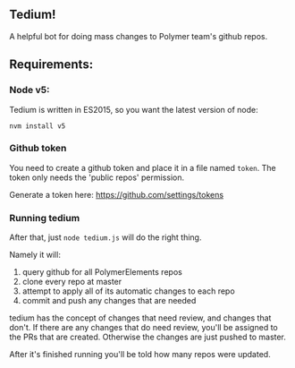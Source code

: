 ## Tedium!

A helpful bot for doing mass changes to Polymer team's github repos.

## Requirements:

### Node v5:

Tedium is written in ES2015, so you want the latest version of node:

```
nvm install v5
```

### Github token

You need to create a github token and place it in a file named `token`.
The token only needs the 'public repos' permission.

Generate a token here:   https://github.com/settings/tokens

### Running tedium

After that, just `node tedium.js` will do the right thing.

Namely it will:

1. query github for all PolymerElements repos
2. clone every repo at master
3. attempt to apply all of its automatic changes to each repo
4. commit and push any changes that are needed

tedium has the concept of changes that need review, and changes that don't. If there are any changes that do need review, you'll be assigned to the PRs that are created. Otherwise the changes are just pushed to master.

After it's finished running you'll be told how many repos were updated.
